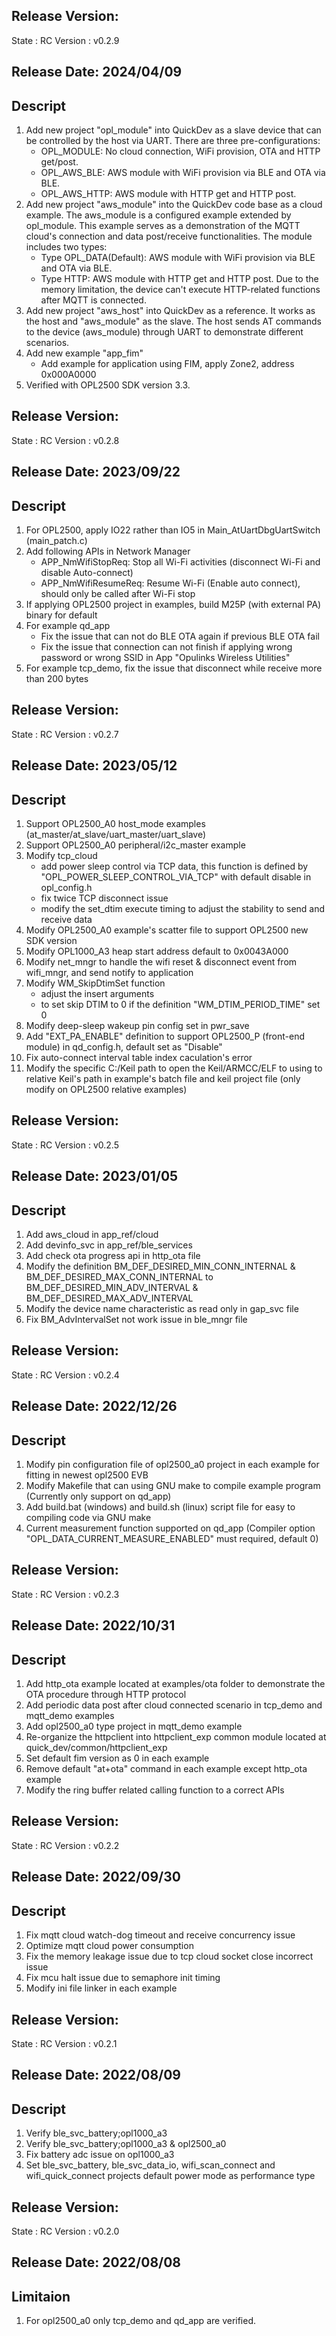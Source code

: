 ## Release Version:
State : RC
Version : v0.2.9

## Release Date: 2024/04/09

## Descript

1. Add new project "opl_module" into QuickDev as a slave device that can be controlled by the host via UART. There are three pre-configurations:
    - OPL_MODULE: No cloud connection, WiFi provision, OTA and HTTP get/post.
    - OPL_AWS_BLE: AWS module with WiFi provision via BLE and OTA via BLE.
    - OPL_AWS_HTTP: AWS module with HTTP get and HTTP post.
2. Add new project "aws_module" into the QuickDev code base as a cloud example. The aws_module is a configured example extended by opl_module. This example serves as a demonstration of the MQTT cloud's connection and data post/receive functionalities. The module includes two types:
    - Type OPL_DATA(Default): AWS module with WiFi provision via BLE and OTA via BLE.
    - Type HTTP: AWS module with HTTP get and HTTP post. Due to the memory limitation, the device can't execute HTTP-related functions after MQTT is connected.
3. Add new project "aws_host" into QuickDev as a reference. It works as the host and "aws_module" as the slave. The host sends AT commands to the device (aws_module) through UART to demonstrate different scenarios.
4. Add new example "app_fim"
   - Add example for application using FIM, apply Zone2, address 0x000A0000
5. Verified with OPL2500 SDK version 3.3.

## Release Version:
State : RC
Version : v0.2.8

## Release Date: 2023/09/22

## Descript

1. For OPL2500, apply IO22 rather than IO5 in Main_AtUartDbgUartSwitch (main_patch.c)
2. Add following APIs in Network Manager
    - APP_NmWifiStopReq: Stop all Wi-Fi activities (disconnect Wi-Fi and disable Auto-connect)
    - APP_NmWifiResumeReq: Resume Wi-Fi (Enable auto connect), should only be called after Wi-Fi stop
3. If applying OPL2500 project in examples, build M25P (with external PA) binary for default
4. For example qd_app
    - Fix the issue that can not do BLE OTA again if previous BLE OTA fail
    - Fix the issue that connection can not finish if applying wrong password or wrong SSID in App "Opulinks Wireless Utilities"
5. For example tcp_demo, fix the issue that disconnect while receive more than 200 bytes

## Release Version:
State : RC
Version : v0.2.7

## Release Date: 2023/05/12

## Descript
1. Support OPL2500_A0 host_mode examples (at_master/at_slave/uart_master/uart_slave)
2. Support OPL2500_A0 peripheral/i2c_master example
3. Modify tcp_cloud
    - add power sleep control via TCP data, this function is defined by "OPL_POWER_SLEEP_CONTROL_VIA_TCP" with default disable in opl_config.h
    - fix twice TCP disconnect issue
    - modify the set_dtim execute timing to adjust the stability to send and receive data
4. Modify OPL2500_A0 example's scatter file to support OPL2500 new SDK version
5. Modify OPL1000_A3 heap start address default to 0x0043A000
6. Modify net_mngr to handle the wifi reset & disconnect event from wifi_mngr, and send notify to application
7. Modify WM_SkipDtimSet function
    - adjust the insert arguments
    - to set skip DTIM to 0 if the definition "WM_DTIM_PERIOD_TIME" set 0
8. Modify deep-sleep wakeup pin config set in pwr_save
9. Add "EXT_PA_ENABLE" definition to support OPL2500_P (front-end module) in qd_config.h, default set as "Disable"
10. Fix auto-connect interval table index caculation's error
11. Modify the specific C:/Keil path to open the Keil/ARMCC/ELF to using to relative Keil's path in example's batch file and keil project file (only modify on OPL2500 relative examples)

## Release Version:
State : RC
Version : v0.2.5

## Release Date: 2023/01/05

## Descript
1. Add aws_cloud in app_ref/cloud
2. Add devinfo_svc in app_ref/ble_services
3. Add check ota progress api in http_ota file
4. Modify the definition BM_DEF_DESIRED_MIN_CONN_INTERNAL & BM_DEF_DESIRED_MAX_CONN_INTERNAL to BM_DEF_DESIRED_MIN_ADV_INTERVAL & BM_DEF_DESIRED_MAX_ADV_INTERVAL
5. Modify the device name characteristic as read only in gap_svc file
6. Fix BM_AdvIntervalSet not work issue in ble_mngr file

## Release Version:
State : RC
Version : v0.2.4

## Release Date: 2022/12/26

## Descript
1. Modify pin configuration file of opl2500_a0 project in each example for fitting in newest opl2500 EVB
2. Modify Makefile that can using GNU make to compile example program (Currently only support on qd_app)
3. Add build.bat (windows) and build.sh (linux) script file for easy to compiling code via GNU make
4. Current measurement function supported on qd_app (Compiler option "OPL_DATA_CURRENT_MEASURE_ENABLED" must required, default 0)

## Release Version:
State : RC
Version : v0.2.3

## Release Date: 2022/10/31

## Descript
1. Add http_ota example located at examples/ota folder to demonstrate the OTA procedure through HTTP protocol
2. Add periodic data post after cloud connected scenario in tcp_demo and mqtt_demo examples
3. Add opl2500_a0 type project in mqtt_demo example
4. Re-organize the httpclient into httpclient_exp common module located at quick_dev/common/httpclient_exp
5. Set default fim version as 0 in each example
6. Remove default "at+ota" command in each example except http_ota example
7. Modify the ring buffer related calling function to a correct APIs

## Release Version:
State : RC
Version : v0.2.2

## Release Date: 2022/09/30

## Descript
1. Fix mqtt cloud watch-dog timeout and receive concurrency issue
2. Optimize mqtt cloud power consumption
3. Fix the memory leakage issue due to tcp cloud socket close incorrect issue
4. Fix mcu halt issue due to semaphore init timing
5. Modify ini file linker in each example

## Release Version:
State : RC
Version : v0.2.1

## Release Date: 2022/08/09

## Descript
1. Verify ble_svc_battery;opl1000_a3
2. Verify ble_svc_battery;opl1000_a3 & opl2500_a0
3. Fix battery adc issue on opl1000_a3
4. Set ble_svc_battery, ble_svc_data_io, wifi_scan_connect and wifi_quick_connect projects default power mode as performance type

## Release Version:
State : RC
Version : v0.2.0

## Release Date: 2022/08/08

## Limitaion
1. For opl2500_a0 only tcp_demo and qd_app are verified.